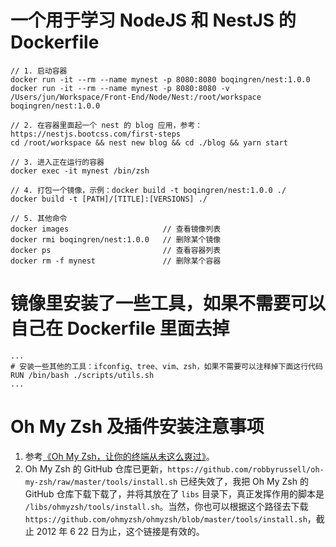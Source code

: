# 一个用于学习 NodeJS 和 NestJS 的 Dockerfile


    // 1. 启动容器
    docker run -it --rm --name mynest -p 8080:8080 boqingren/nest:1.0.0
    docker run -it --rm --name mynest -p 8080:8080 -v /Users/jun/Workspace/Front-End/Node/Nest:/root/workspace boqingren/nest:1.0.0

    // 2. 在容器里面起一个 nest 的 blog 应用，参考：https://nestjs.bootcss.com/first-steps
    cd /root/workspace && nest new blog && cd ./blog && yarn start

    // 3. 进入正在运行的容器
    docker exec -it mynest /bin/zsh

    // 4. 打包一个镜像，示例：docker build -t boqingren/nest:1.0.0 ./
    docker build -t [PATH]/[TITLE]:[VERSIONS] ./

    // 5. 其他命令
    docker images                     // 查看镜像列表
    docker rmi boqingren/nest:1.0.0   // 删除某个镜像
    docker ps                         // 查看容器列表
    docker rm -f mynest               // 删除某个容器

# 镜像里安装了一些工具，如果不需要可以自己在 Dockerfile 里面去掉
    ...
    # 安装一些其他的工具：ifconfig、tree、vim、zsh，如果不需要可以注释掉下面这行代码
    RUN /bin/bash ./scripts/utils.sh
    ...

# Oh My Zsh 及插件安装注意事项
1. 参考[《Oh My Zsh，让你的终端从未这么爽过》](https://cloud.tencent.com/developer/article/1152727)。
2. Oh My Zsh 的 GitHub 仓库已更新，`https://github.com/robbyrussell/oh-my-zsh/raw/master/tools/install.sh` 已经失效了，我把 Oh My Zsh 的 GitHub 仓库下载下载了，并将其放在了 `libs` 目录下，真正发挥作用的脚本是 `/libs/ohmyzsh/tools/install.sh`。当然，你也可以根据这个路径去下载 `https://github.com/ohmyzsh/ohmyzsh/blob/master/tools/install.sh`，截止 2012 年 6 22 日为止，这个链接是有效的。
